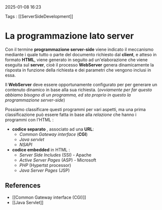 2025-01-08 16:23

Tags : [[ServerSideDevelopment]]

# La programmazione lato server

Con il termine **programmazione server-side** viene indicato il meccanismo mediante i quale tutto o parte del documento richiesto dal **client**, e atteso in formato **HTML**, viene generato in seguito ad un'elaborazione che viene eseguita sul **server**, cioè il processo **WebServer** genera dinamicamente la risposta in funzione della richiesta e dei parametri che vengono inclusi in essa.

Il **WebServer** deve essere opportunamente configurato per per generare un contenuto dinamico in base alla sua richiesta. (*ovviamente per far questo abbiamo bisogno di un programma, ed sta proprio in questo la programmazione server-side*)

Possiamo classificare questi programmi per vari aspetti, ma una prima classificazione può essere fatta in base alla *relazione* che hanno i programmi con l'HTML : 

- **codice separato** , associato ad una **URL**:
	- *Common Gateway interface* (**CGI**)
	- *Java servlet*
	- *NSAPI*
- **codice embedded** in HTML :
	- *Server Side Includes* (SSI) - Apache
	- *Active Server Pages* (ASP) - Microsoft
	- *PHP* (Hypertst processor)
	- *Java Server Pages* (JSP)
## References

- [[Common Gateway interface (CGI)]]
- [[Java Servlet]]
